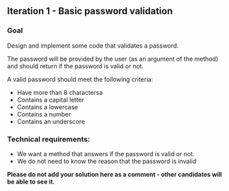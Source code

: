 ## Iteration 1 - Basic password validation


### Goal

Design and implement some code that validates a password.

The password will be provided by the user (as an argument of the method) and should return if the password is valid or not.

A valid password should meet the following criteria:

- Have more than 8 charactersa
- Contains a capital letter
- Contains a lowercase
- Contains a number
- Contains an underscore


### Technical requirements:

- We want a method that answers if the password is valid or not.
- We do not need to know the reason that the password is invalid


**Please do not add your solution here as a comment - other candidates will be able to see it.**
